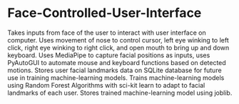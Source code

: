 # Face-Controlled-User-Interface
Takes inputs from face of the user to interact with user interface on computer. Uses movement of nose to control cursor, left eye winking to left click, right eye winking to right click, and open mouth to bring up and down keyboard. Uses MediaPipe to capture facial positions as inputs, uses PyAutoGUI to automate mouse and keyboard functions based on detected motions. Stores user facial landmarks data on SQLite database for future use in training machine-learning models. Trains machine-learning models using Random Forest Algorithms with sci-kit learn to adapt to facial landmarks of each user. Stores trained machine-learning model using joblib.